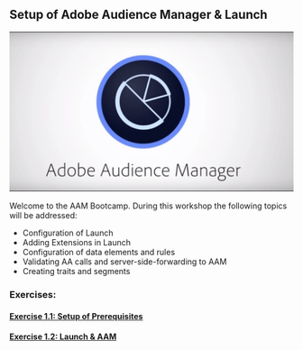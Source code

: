 ## Setup of Adobe Audience Manager & Launch

![Launch Setup](/images/aam-logo.jpg)

Welcome to the AAM Bootcamp. During this workshop the following topics will be addressed:
  
  * Configuration of Launch
  * Adding Extensions in Launch
  * Configuration of data elements and rules
  * Validating AA calls and server-side-forwarding to AAM
  * Creating traits and segments

### Exercises:
#### [Exercise 1.1: Setup of Prerequisites](./prerequisites/README.md)
#### [Exercise 1.2: Launch & AAM](./launch/README.md)

